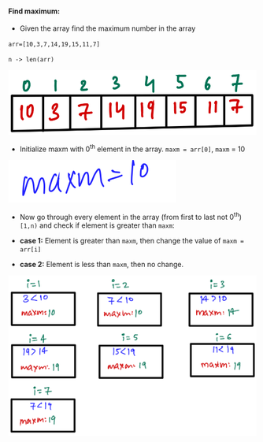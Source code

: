 #### Find maximum:
- Given the array find the maximum number in the array

`arr=[10,3,7,14,19,15,11,7]`

`n -> len(arr)`

![image](https://github.com/mayankdubey1996/DSA_and_Leetcode/blob/main/1.Linear%20Search/images/4.1find_max.png)

- Initialize maxm with 0<sup>th</sup> element in the array. `maxm = arr[0]`, `maxm` = 10

![image](https://github.com/mayankdubey1996/DSA_and_Leetcode/blob/main/1.Linear%20Search/images/4.2find_max.png)

- Now go through every element in the array (from first to last not 0<sup>th</sup>) `[1,n)` and check if element is greater than `maxm`:

- __case 1:__ Element is greater than `maxm`, then change the value of `maxm = arr[i]`

- __case 2:__ Element is less than `maxm`, then no change.

![image](https://github.com/mayankdubey1996/DSA_and_Leetcode/blob/main/1.Linear%20Search/images/4.3find_max.png)





